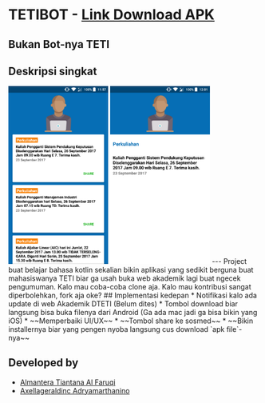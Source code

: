 # TETIBOT - [Link Download APK](https://github.com/almanalfaruq/Tetibot/releases/)
## Bukan Bot-nya TETI
## Deskripsi singkat
<img src="https://github.com/almanalfaruq/Tetibot/blob/master/screenshot/Home.png " alt="Home Screen" width="200">
<img src="https://github.com/almanalfaruq/Tetibot/blob/master/screenshot/Click%20card%20view.png " alt="Clicked card view" width="200">
---
Project buat belajar bahasa kotlin sekalian bikin aplikasi yang sedikit berguna buat mahasiswanya TETI biar ga usah buka web akademik lagi buat ngecek pengumuman. Kalo mau coba-coba clone aja. Kalo mau kontribusi sangat diperbolehkan, fork aja oke?
## Implementasi kedepan
* Notifikasi kalo ada update di web Akademik DTETI (Belum dites)
* Tombol download biar langsung bisa buka filenya dari Android (Ga ada mac jadi ga bisa bikin yang iOS)
* ~~Memperbaiki UI/UX~~
* ~~Tombol share ke sosmed~~
* ~~Bikin installernya biar yang pengen nyoba langsung cus download `apk file`-nya~~

## Developed by
* [Almantera Tiantana Al Faruqi](https://www.instagram.com/almanalfaruq/ "IG-nya Alman")
* [Axellageraldinc Adryamarthanino](https://www.instagram.com/axellageraldinc/ "IG-nya Axell")

